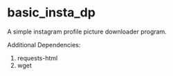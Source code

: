 # basic_insta_dp
A simple instagram profile picture downloader program.

Additional Dependencies:
  1. requests-html 
  2. wget
  
